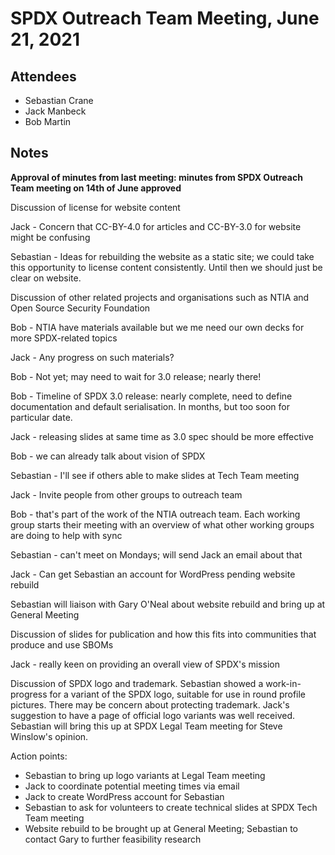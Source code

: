 # SPDX Outreach Team Meeting, June 21, 2021

## Attendees

* Sebastian Crane
* Jack Manbeck
* Bob Martin

## Notes

**Approval of minutes from last meeting: minutes from SPDX Outreach Team meeting on 14th of June approved**

Discussion of license for website content

Jack - Concern that CC-BY-4.0 for articles and CC-BY-3.0 for website might be confusing

Sebastian - Ideas for rebuilding the website as a static site; we could take this opportunity to license content consistently. Until then we should just be clear on website.

Discussion of other related projects and organisations such as NTIA and Open Source Security Foundation

Bob - NTIA have materials available but we me need our own decks for more SPDX-related topics

Jack - Any progress on such materials?

Bob - Not yet; may need to wait for 3.0 release; nearly there!

Bob - Timeline of SPDX 3.0 release: nearly complete, need to define documentation and default serialisation. In months, but too soon for particular date.

Jack - releasing slides at same time as 3.0 spec should be more effective

Bob - we can already talk about vision of SPDX

Sebastian - I'll see if others able to make slides at Tech Team meeting

Jack - Invite people from other groups to outreach team

Bob - that's part of the work of the NTIA outreach team. Each working group starts their meeting with an overview of what other working groups are doing to help with sync

Sebastian - can't meet on Mondays; will send Jack an email about that

Jack - Can get Sebastian an account for WordPress pending website rebuild

Sebastian will liaison with Gary O'Neal about website rebuild and bring up at General Meeting

Discussion of slides for publication and how this fits into communities that produce and use SBOMs

Jack - really keen on providing an overall view of SPDX's mission

Discussion of SPDX logo and trademark. Sebastian showed a work-in-progress for a variant of the SPDX logo, suitable for use in round profile pictures. There may be concern about protecting trademark. Jack's suggestion to have a page of official logo variants was well received. Sebastian will bring this up at SPDX Legal Team meeting for Steve Winslow's opinion.

Action points:

* Sebastian to bring up logo variants at Legal Team meeting
* Jack to coordinate potential meeting times via email
* Jack to create WordPress account for Sebastian
* Sebastian to ask for volunteers to create technical slides at SPDX Tech Team meeting
* Website rebuild to be brought up at General Meeting; Sebastian to contact Gary to further feasibility research
